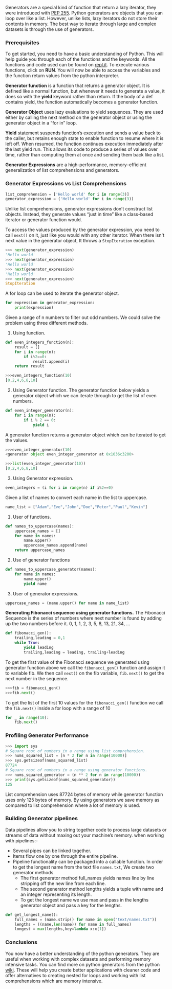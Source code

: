 Generators are a special kind of function that return a lazy iterator, they were introduced with [PEP 255](https://www.python.org/dev/peps/pep-0255/). Python generators are objects that you can loop over like a list. However, unlike lists, lazy iterators do not store their contents in memory. The best way to iterate through large and complex datasets is through the use of generators.

### Prerequisites
To get started, you need to have a basic understanding of Python.  This will help guide you through each of the functions and the keywords. All the functions and code used can be found on [repl.it](https://repl.it/@paulodhiambo962/PythonGenerators/). To execute various functions, click on **RUN**. You will now be able to access the variables and the function return values from the python interpreter. 

**Generator function** is a function that returns a generator object. It is defined like a normal function, but whenever it needs to generate a value, it does so with the **yield** keyword rather than return. If the body of a def contains yield, the function automatically becomes a generator function.

**Generator Object** uses lazy evaluations to yield sequences. They are used either by calling the next method on the  generator object or using the generator object in a “for in” loop.

**Yield** statement suspends function’s execution and sends a value back to the caller, but retains enough state to enable function to resume  where it is left off. When resumed, the function continues execution  immediately after the last yield run. This allows its code to produce a  series of values over time, rather than computing them at once and  sending them back like a list.

**Generator Expressions** are a high-performance, memory–efficient generalization of list comprehensions and generators.

### Generator Expressions vs List Comprehensions
```python
list_comprehension = ['Hello world' for i in range(3)]
generator_expression = ('Hello world' for i in range(3))
```

Unlike list comprehensions, generator expressions don’t  construct list objects. Instead, they generate values “just in time”  like a class-based iterator or generator function would.

To access the values produced by the generator expression, you need to call `next()` on it, just like you would with any other iterator. When there isn't next value in the generator object, It throws a `StopIteration` exception. 

```python
>>> next(generator_expression)
'Hello world'
>>> next(generator_expression)
'Hello world'
>>> next(generator_expression)
'Hello world'
>>> next(generator_expression)
StopIteration
```
A for loop can be used to iterate the generator object.

```python
for expression in generator_expression:
    print(expression)
```



Given a range of n numbers to filter out odd numbers. We could solve the problem using three different methods.
1. Using function.

```python
def even_integers_function(n):
    result = []
    for i in range(n):
        if i%2==0:
            result.append(i)
    return result
```

```python
>>>even_integers_function(10)
[0,2,4,6,8,10]
```

2. Using Generator function. 
   The generator function below yields a generator object which we can iterate through to get the list of even numbers. 

```python
def even_integer_generator(n):
    for i in range(n):
        if i % 2 == 0:
            yield i
```
A generator function returns a generator object which can be iterated to get the values.
```python
>>>even_integer_generator(10)
<generator object even_integer_generator at 0x1036c3200>
```

```python
>>>list(even_integer_generator(10))
[0,2,4,6,8,10]
```
3. Using Generator expression.
```python
even_integers = (i for i in range(n) if i%2==0)
```
Given a list of names to convert each name in the list to uppercase.
```python
name_list = ["Adam","Eve","John","Doe","Peter","Paul","Kevin"]
```
1. User of functions.
```python
def names_to_uppercase(names):
    uppercase_names = []
    for name in names:
        name.upper()
        uppercase_names.append(name)
    return uppercase_names
```
2. Use of generator functions
```python
def names_to_uppercase_generator(names):
    for name in names:
        name.upper()
        yield name
```
3. User of generator expressions.
```python
uppercase_names = (name.upper() for name in name_list)
```

**Generating Fibonacci sequence using generator functions.**
The Fibonacci Sequence is the series of numbers where next number is found by adding up the two numbers before it.
0, 1, 1, 2, 3, 5, 8, 13, 21, 34, ...
```python
def fibonacci_gen():
    trailing,leading = 0,1
    while True:
        yield leading
        trailing,leading = leading, trailing+leading
```
To get the first value of the Fibonacci sequence we generated using generator function above we call the `fibonacci_gen()` function and assign it to variable fib. We then call `next()` on the fib variable, `fib.next()` to get the next number in the sequence.
```python
>>>fib = fibonacci_gen()
>>>fib.next()
```
To get the list of the first 10 values for the `fibonacci_gen()` function we call the `fib.next()` inside a for loop with a range of 10
```python
for _ in range(10):
    fib.next()
```

### Profiling Generator Performance
```python
>>> import sys
# Square root of numbers in a range using list comprehension.
>>> nums_squared_list = [n * 2 for n in range(10000)]
>>> sys.getsizeof(nums_squared_list)
87724
# Square root of numbers in a range using generator functions.
>>> nums_squared_generator = (n ** 2 for n in range(10000))
>>> print(sys.getsizeof(nums_squared_generator))
125
```
List comprehension uses 87724 bytes of memory while generator function uses only 125 bytes of memory. By using generators we save memory as compared to list comprehension where a lot of memory is used.

### Building Generator pipelines
Data pipelines allow you to string together code to process large  datasets or streams of data without maxing out your machine’s memory.
when working with pipelines:-
- Several pipes can be linked together.
- Items flow one by one through the entire pipeline.
- Pipeline functionality can be packaged into a callable function.
  In order to get the longest name from the text file `names.txt`, We create two generator methods.
  - The first generator method full_names yields names line by line stripping off the new line from each line.
  - The second generator method lengths yields a tuple with name and an integer representing its length.
  - To get the longest name we use max and pass in the lengths generator object and pass a key for the lengths.
```python
def get_longest_name():
	full_names = (name.strip() for name in open("text/names.txt"))
	lengths = ((name,len(name)) for name in full_names)
	longest = max(lengths,key=lambda x:x[1])
```
### Conclusions
You now have a better understanding of the python generators. They are useful when working with complex datasets and performing memory intensive tasks. You can find more on python generators from the python [wiki](https://wiki.python.org/moin/Generators/). These will help you create better applications with cleaner code and offer alternatives to creating nested for loops and working with list comprehensions which are memory intensive. 
